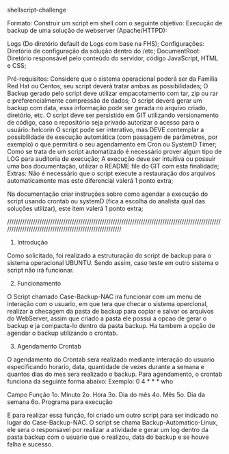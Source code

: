 shellscript-challenge

Formato:
Construir um script em shell com o seguinte objetivo: Execução de backup de uma solução de webserver (Apache/HTTPD):

Logs (Do diretório default de Logs com base na FHS); Configurações: Diretório de configuração da solução dentro do /etc; DocumentRoot: Diretório responsável pelo conteúdo do servidor, código JavaScript, HTML e CSS;

Pré-requisitos:
Considere que o sistema operacional poderá ser da Família Red Hat ou Centos, seu script deverá tratar ambas as possibilidades;
O Backup gerado pelo script deve utilizar empacotamento com tar, zip ou rar e preferencialmente compressão de dados;
O script deverá gerar um backup com data, essa informação pode ser gerada no arquivo criado, diretório, etc.
O script deve ser persistido em GIT utilizando versionamento de código, caso o repositório seja privado autorizar o acesso para o usuário: helcorin
O script pode ser interativo, mas DEVE contemplar a possibilidade de execução automática (com passagem de parâmetros, por exemplo) o que permitirá o seu agendamento em Cron ou SystemD Timer;
Como se trata de um script automatizado é necessário prover algum tipo de LOG para auditoria de execução; A execução deve ser intuitiva ou possuir uma boa documentação, utilizar o README file do GIT com esta finalidade;
Extras:
Não é necessário que o script execute a restauração dos arquivos automaticamente mas este diferencial valerá 1 ponto extra;

Na documentação criar instruções sobre como agendar a execução do script usando crontab ou systemD (fica a escolha do analista qual das soluções utilizar), este item valerá 1 ponto extra;

////////////////////////////////////////////////////////////////////////////////////////////////////////////////////////////////////////////////////////

1) Introdução

Como solicitado, foi realizado a estruturação do script de backup para o sistema operacional UBUNTU. Sendo assim, caso teste em outro sistema o script não irá funcionar.

2) Funcionamento

O Script chamado Case-Backup-NAC ira funcionar com um menu de interação com o usuario, em que tera que checar o sistema opercional, realizar a checagem da pasta de backup para copiar e salvar os arquivos do WebServer, assim que criado a pasta ele possui a opcao de gerar o backup e ja compacta-lo dentro da pasta backup. Ha tambem a opção de agendar o backup utilizando o crontab.

3) Agendamento Crontab

O agendamento do Crontab sera realizado mediante interação do usuario especificando horario, data, quantidade de vezes durante a semana e quantos dias do mes sera realizado o backup. Para agendamento, o crontab funciona da seguinte forma abaixo:
Exemplo: 0  4  *  *  *  who

Campo	Função
1o.	Minuto
2o.	Hora
3o.	Dia do mês
4o.	Mês
5o.	Dia da semana
6o.	Programa para execução

E para realizar essa função, foi criado um outro script para ser indicado no lugar do Case-Backup-NAC. O script se chama Backup-Automatico-Linux, ele sera o responsavel por realizar a atividade e gerar um log dentro da pasta backup com o usuario que o realizou, data do backup e se houve falha e sucesso.
